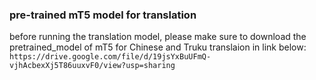 ### pre-trained mT5 model for translation 

before running the translation model, please make sure to download the pretrained_model of mT5 for Chinese and Truku translaion in link below:
`https://drive.google.com/file/d/19jsYxBuUFmQ-vjhAcbexXj5T86uuxvF0/view?usp=sharing`
